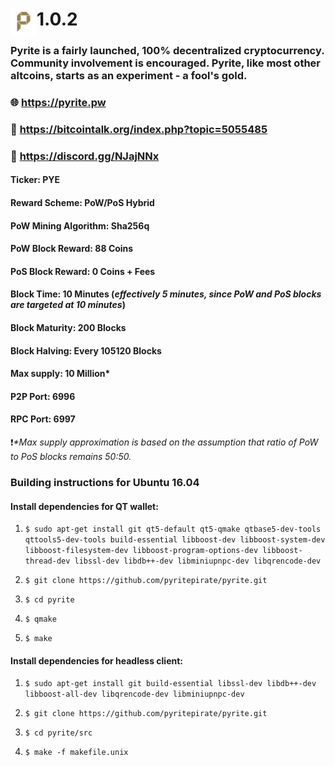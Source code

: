 # <img align="left" width="42" height="42" src="/src/qt/res/icons/pyrite-48.png">1.0.2
### Pyrite is a fairly launched, 100% decentralized cryptocurrency. Community involvement is encouraged. Pyrite, like most other altcoins, starts as an experiment - a fool's gold.

###  :globe_with_meridians: https://pyrite.pw
###  :mega: https://bitcointalk.org/index.php?topic=5055485
###  :speech_balloon: https://discord.gg/NJajNNx

#### Ticker: PYE
#### Reward Scheme: PoW/PoS Hybrid
#### PoW Mining Algorithm: Sha256q
#### PoW Block Reward: 88 Coins
#### PoS Block Reward: 0 Coins + Fees
#### Block Time: 10 Minutes (*effectively 5 minutes, since PoW and PoS blocks are targeted at 10 minutes*)
#### Block Maturity: 200 Blocks
#### Block Halving: Every 105120 Blocks
#### Max supply: 10 Million*
#### P2P Port: 6996
#### RPC Port: 6997
:heavy_exclamation_mark:_*Max supply approximation is based on the assumption that ratio of PoW to PoS blocks remains 50:50._
### Building instructions for Ubuntu 16.04

#### Install dependencies for QT wallet:

1. `$ sudo apt-get install git qt5-default qt5-qmake qtbase5-dev-tools qttools5-dev-tools build-essential libboost-dev libboost-system-dev libboost-filesystem-dev libboost-program-options-dev libboost-thread-dev libssl-dev libdb++-dev libminiupnpc-dev libqrencode-dev`
    
2. `$ git clone https://github.com/pyritepirate/pyrite.git`

3. `$ cd pyrite`

4. `$ qmake`

5. `$ make`

#### Install dependencies for headless client:

1. `$ sudo apt-get install git build-essential libssl-dev libdb++-dev libboost-all-dev libqrencode-dev libminiupnpc-dev`

2. `$ git clone https://github.com/pyritepirate/pyrite.git`

3. `$ cd pyrite/src`

4. `$ make -f makefile.unix`
